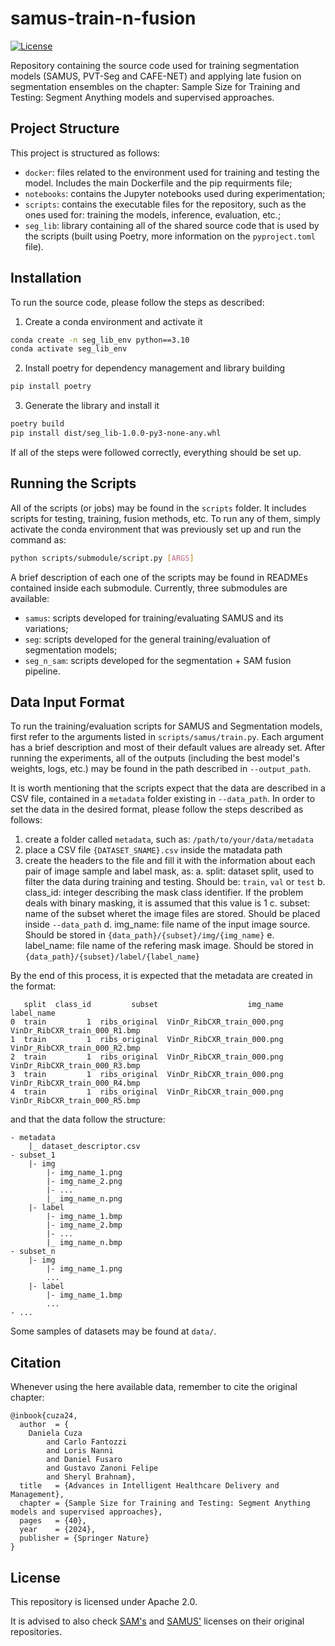 # samus-train-n-fusion
[![License](https://img.shields.io/badge/License-Apache_2.0-blue.svg)](https://opensource.org/licenses/Apache-2.0)

Repository containing the source code used for training segmentation models (SAMUS, PVT-Seg and CAFE-NET) and applying late fusion on segmentation ensembles on the chapter: Sample Size for Training and Testing: Segment Anything models and supervised approaches.

## Project Structure
This project is structured as follows:
- `docker`: files related to the environment used for training and testing the model. Includes the main Dockerfile and the pip requirments file;
- `notebooks`: contains the Jupyter notebooks used during experimentation;
- `scripts`: contains the executable files for the repository, such as the ones used for: training the models, inference, evaluation, etc.;
- `seg_lib`: library containing all of the shared source code that is used by the scripts (built using Poetry, more information on the `pyproject.toml` file).

## Installation
To run the source code, please follow the steps as described:

1. Create a conda environment and activate it
```bash
conda create -n seg_lib_env python==3.10
conda activate seg_lib_env
```

2. Install poetry for dependency management and library building
```bash
pip install poetry
```

3. Generate the library and install it
```bash
poetry build
pip install dist/seg_lib-1.0.0-py3-none-any.whl
```

If all of the steps were followed correctly, everything should be set up.

## Running the Scripts
All of the scripts (or jobs) may be found in the `scripts` folder. It includes scripts for testing, training, fusion methods, etc. To run any of them, simply activate the conda environment that was previously set up and run the command as:

```bash
python scripts/submodule/script.py [ARGS]
```

A brief description of each one of the scripts may be found in READMEs contained inside each submodule. Currently, three submodules are available:
- `samus`: scripts developed for training/evaluating SAMUS and its variations;
- `seg`: scripts developed for the general training/evaluation of segmentation models;
- `seg_n_sam`: scripts developed for the segmentation + SAM fusion pipeline.

## Data Input Format
To run the training/evaluation scripts for SAMUS and Segmentation models, first refer to the arguments listed in `scripts/samus/train.py`. Each argument has a brief description and most of their default values are already set. After running the experiments, all of the outputs (including the best model's weights, logs, etc.) may be found in the path described in `--output_path`.

It is worth mentioning that the scripts expect that the data are described in a CSV file, contained in a `metadata` folder existing in `--data_path`. In order to set the data in the desired format, please follow the steps described as follows:

1. create a folder called `metadata`, such as: `/path/to/your/data/metadata`
2. place a CSV file `{DATASET_SNAME}.csv` inside the matadata path
3. create the headers to the file and fill it with the information about each pair of image sample and label mask, as:
    a. split: dataset split, used to filter the data during training and testing. Should be: `train`, `val` or `test`
    b. class_id: integer describing the mask class identifier. If the problem deals with binary masking, it is assumed that this value is 1
    c. subset: name of the subset wheret the image files are stored. Should be placed inside `--data_path`
    d. img_name: file name of the input image source. Should be stored in `{data_path}/{subset}/img/{img_name}`
    e. label_name: file name of the refering mask image. Should be stored in `{data_path}/{subset}/label/{label_name}`


By the end of this process, it is expected that the metadata are created in the format:
```
   split  class_id         subset                    img_name                     label_name
0  train         1  ribs_original  VinDr_RibCXR_train_000.png  VinDr_RibCXR_train_000_R1.bmp
1  train         1  ribs_original  VinDr_RibCXR_train_000.png  VinDr_RibCXR_train_000_R2.bmp
2  train         1  ribs_original  VinDr_RibCXR_train_000.png  VinDr_RibCXR_train_000_R3.bmp
3  train         1  ribs_original  VinDr_RibCXR_train_000.png  VinDr_RibCXR_train_000_R4.bmp
4  train         1  ribs_original  VinDr_RibCXR_train_000.png  VinDr_RibCXR_train_000_R5.bmp
```

and that the data follow the structure:
```
- metadata
    |_ dataset_descriptor.csv
- subset_1
    |- img
        |- img_name_1.png
        |- img_name_2.png
        |- ...
        |_ img_name_n.png
    |- label
        |- img_name_1.bmp
        |- img_name_2.bmp
        |- ...
        |_ img_name_n.bmp
- subset_n
    |- img
        |- img_name_1.png
        ...
    |- label
        |- img_name_1.bmp
        ...
- ...
```

Some samples of datasets may be found at `data/`.

## Citation
Whenever using the here available data, remember to cite the original chapter:
```
@inbook{cuza24,
  author  = {
    Daniela Cuza
        and Carlo Fantozzi
        and Loris Nanni
        and Daniel Fusaro
        and Gustavo Zanoni Felipe
        and Sheryl Brahnam},
  title   = {Advances in Intelligent Healthcare Delivery and Management},
  chapter = {Sample Size for Training and Testing: Segment Anything models and supervised approaches},
  pages   = {40},
  year    = {2024},
  publisher = {Springer Nature}
}
```

## License
This repository is licensed under Apache 2.0.

It is advised to also check [SAM's](https://github.com/facebookresearch/segment-anything/blob/main/LICENSE) and [SAMUS'](https://github.com/xianlin7/SAMUS/blob/main/LICENSE) licenses on their original repositories.

